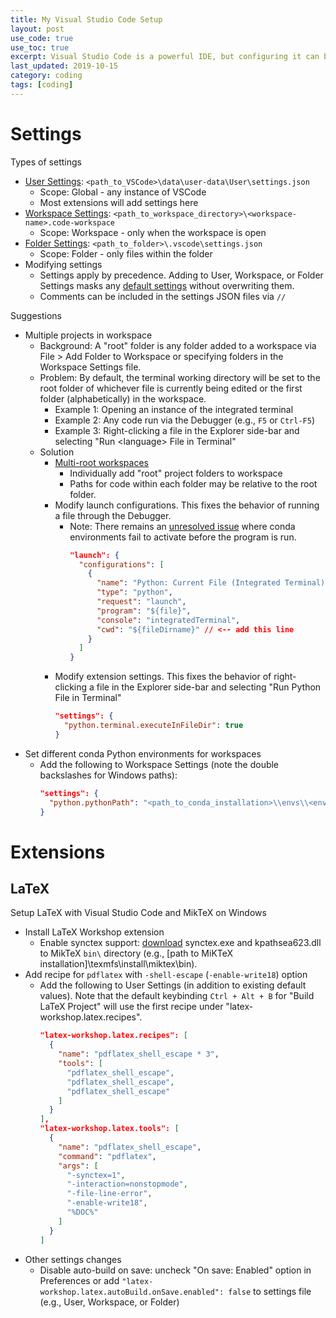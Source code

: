 ```yaml
---
title: My Visual Studio Code Setup
layout: post
use_code: true
use_toc: true
excerpt: Visual Studio Code is a powerful IDE, but configuring it can be challenging. I present an overview of how VSCode manages settings and my personal setup on a Windows 10 machine.
last_updated: 2019-10-15
category: coding
tags: [coding]
---
```


# Settings

Types of settings
- [User Settings](https://code.visualstudio.com/docs/getstarted/settings): `<path_to_VSCode>\data\user-data\User\settings.json`
  - Scope: Global - any instance of VSCode
  - Most extensions will add settings here
- [Workspace Settings](https://code.visualstudio.com/docs/getstarted/settings): `<path_to_workspace_directory>\<workspace-name>.code-workspace`
  - Scope: Workspace - only when the workspace is open
- [Folder Settings](https://code.visualstudio.com/docs/editor/multi-root-workspaces#_settings): `<path_to_folder>\.vscode\settings.json`
  - Scope: Folder - only files within the folder
- Modifying settings
  - Settings apply by precedence. Adding to User, Workspace, or Folder Settings masks any [default settings](https://code.visualstudio.com/docs/getstarted/settings#_default-settings) without overwriting them.
  - Comments can be included in the settings JSON files via `//`

Suggestions
- Multiple projects in workspace
  - Background: A "root" folder is any folder added to a workspace via File > Add Folder to Workspace or specifying folders in the Workspace Settings file.
  - Problem: By default, the terminal working directory will be set to the root folder of whichever file is currently being edited or the first folder (alphabetically) in the workspace.
    - Example 1: Opening an instance of the integrated terminal
    - Example 2: Any code run via the Debugger (e.g., `F5` or `Ctrl-F5`)
    - Example 3: Right-clicking a file in the Explorer side-bar and selecting "Run \<language\> File in Terminal"
  - Solution
    - [Multi-root workspaces](https://code.visualstudio.com/docs/editor/multi-root-workspaces)
      - Individually add "root" project folders to workspace
      - Paths for code within each folder may be relative to the root folder.
    - Modify launch configurations. This fixes the behavior of running a file through the Debugger.
      - Note: There remains an [unresolved issue](https://github.com/microsoft/vscode-python/issues/4300) where conda environments fail to activate before the program is run.
        ```json
        "launch": {
          "configurations": [
            {
              "name": "Python: Current File (Integrated Terminal)",
              "type": "python",
              "request": "launch",
              "program": "${file}",
              "console": "integratedTerminal",
              "cwd": "${fileDirname}" // <-- add this line
            }
          ]
        }
        ```
    - Modify extension settings. This fixes the behavior of right-clicking a file in the Explorer side-bar and selecting "Run Python File in Terminal"
      ```json
      "settings": {
        "python.terminal.executeInFileDir": true
      }
      ```
- Set different conda Python environments for workspaces
  - Add the following to Workspace Settings (note the double backslashes for Windows paths):
    ```json
    "settings": {
      "python.pythonPath": "<path_to_conda_installation>\\envs\\<env_name>"
    }
    ```

# Extensions

## LaTeX

Setup LaTeX with Visual Studio Code and MikTeX on Windows
- Install LaTeX Workshop extension
  - Enable synctex support: [download](https://github.com/aminophen/w32tex-build) synctex.exe and kpathsea623.dll to MikTeX `bin\` directory (e.g., \[path to MiKTeX installation\]\texmfs\install\miktex\bin).
- Add recipe for `pdflatex` with `-shell-escape` (`-enable-write18`) option
  - Add the following to User Settings (in addition to existing default values). Note that the default keybinding `Ctrl + Alt + B` for "Build LaTeX Project" will use the first recipe under "latex-workshop.latex.recipes".
    ```json
    "latex-workshop.latex.recipes": [
      {
        "name": "pdflatex_shell_escape * 3",
        "tools": [
          "pdflatex_shell_escape",
          "pdflatex_shell_escape",
          "pdflatex_shell_escape"
        ]
      }
    ],
    "latex-workshop.latex.tools": [
      {
        "name": "pdflatex_shell_escape",
        "command": "pdflatex",
        "args": [
          "-synctex=1",
          "-interaction=nonstopmode",
          "-file-line-error",
          "-enable-write18",
          "%DOC%"
        ]
      }
    ]
    ```
- Other settings changes
  - Disable auto-build on save: uncheck "On save: Enabled" option in Preferences or add `"latex-workshop.latex.autoBuild.onSave.enabled": false` to settings file (e.g., User, Workspace, or Folder)